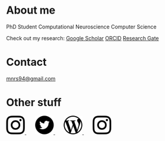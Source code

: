 # About me

PhD Student
Computational Neuroscience
Computer Science

Check out my research:
<a href="https://scholar.google.es/citations?user=JlKzj1cAAAAJ" class="btn">Google Scholar</a>
<a href="https://orcid.org/0000-0003-2909-4664" class="btn">ORCID</a>
<a href="https://www.researchgate.net/profile/Manuel_Reyes-Sanchez" class="btn">Research Gate</a>

# Contact

mnrs94@gmail.com

# Other stuff

<a target="_blank" rel="noopener noreferrer" href="https://instagram.com/manuscritor/"> <img src="/resources/ig.png" width="50" height="50"> </a>&nbsp;&nbsp;&nbsp;&nbsp;&nbsp;
<a target="_blank" rel="noopener noreferrer" href="https://twitter.com/manuscritor/"> <img src="/resources/tw.png" width="50" height="50"> </a>&nbsp;&nbsp;&nbsp;&nbsp;&nbsp;
<a target="_blank" rel="noopener noreferrer" href="https://disquisicionesnocturnas.wordpress.com/"> <img src="/resources/wp.png" width="50" height="50"> </a>&nbsp;&nbsp;&nbsp;&nbsp;&nbsp;
<a target="_blank" rel="noopener noreferrer" href="https://instagram.com/supazum/"> <img src="/resources/ig.png" width="50" height="50"> </a>
